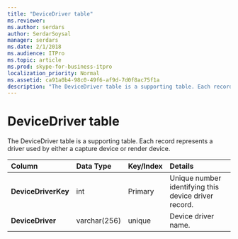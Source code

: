 ```yaml
---
title: "DeviceDriver table"
ms.reviewer: 
ms.author: serdars
author: SerdarSoysal
manager: serdars
ms.date: 2/1/2018
ms.audience: ITPro
ms.topic: article
ms.prod: skype-for-business-itpro
localization_priority: Normal
ms.assetid: ca91a0b4-98c0-49f6-af9d-7d0f8ac75f1a
description: "The DeviceDriver table is a supporting table. Each record represents a driver used by either a capture device or render device."
---
```


# DeviceDriver table
 
The DeviceDriver table is a supporting table. Each record represents a driver used by either a capture device or render device.
  
|**Column**|**Data Type**|**Key/Index**|**Details**|
|:-----|:-----|:-----|:-----|
|**DeviceDriverKey** <br/> |int  <br/> |Primary  <br/> |Unique number identifying this device driver record.  <br/> |
|**DeviceDriver** <br/> |varchar(256)  <br/> |unique  <br/> |Device driver name.  <br/> |
   

